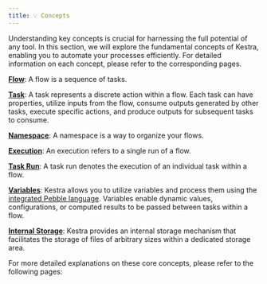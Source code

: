 ```yaml
---
title: 💡 Concepts
---
```


Understanding key concepts is crucial for harnessing the full potential of any tool. In this section, we will explore the fundamental concepts of Kestra, enabling you to automate your processes efficiently. For detailed information on each concept, please refer to the corresponding pages.


[**Flow**](./01.flows.md): A flow is a sequence of tasks.

[**Task**](./01.flows.md#task): A task represents a discrete action within a flow. Each task can have properties, utilize inputs from the flow, consume outputs generated by other tasks, execute specific actions, and produce outputs for subsequent tasks to consume.

[**Namespace**](./01.flows.md#namespace): A namespace is a way to organize your flows.

[**Execution**](./02.executions.md): An execution refers to a single run of a flow.

[**Task Run**](./02.executions.md#task-run): A task run denotes the execution of an individual task within a flow.

[**Variables**](./03.storage.md#variables): Kestra allows you to utilize variables and process them using the [integrated Pebble language](../05.developer-guide/03.variables/01.index.md). Variables enable dynamic values, configurations, or computed results to be passed between tasks within a flow.

[**Internal Storage**](./03.storage.md#internal-storage): Kestra provides an internal storage mechanism that facilitates the storage of files of arbitrary sizes within a dedicated storage area.

For more detailed explanations on these core concepts, please refer to the following pages:

<ChildTableOfContents />